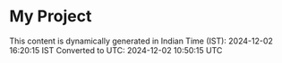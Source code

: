 # My Project

This content is dynamically generated in Indian Time (IST): 2024-12-02 16:20:15 IST
Converted to UTC: 2024-12-02 10:50:15 UTC
